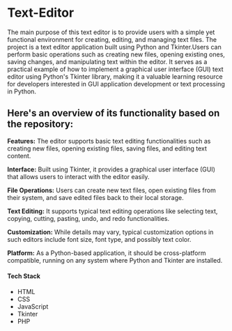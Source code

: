 # Text-Editor
The main purpose of this text editor is to provide users with a simple yet functional environment for creating, editing, and managing text files.
The project is a text editor application built using Python and Tkinter.Users can perform basic operations such as creating new files, opening existing ones, saving changes, and manipulating text within the editor. It serves as a practical example of how to implement a graphical user interface (GUI) text editor using Python's Tkinter library, making it a valuable learning resource for developers interested in GUI application development or text processing in Python.

## Here's an overview of its functionality based on the repository:

**Features:** The editor supports basic text editing functionalities such as creating new files, opening existing files, saving files, and editing text content.

**Interface:** Built using Tkinter, it provides a graphical user interface (GUI) that allows users to interact with the editor easily.

**File Operations:** Users can create new text files, open existing files from their system, and save edited files back to their local storage.

**Text Editing:** It supports typical text editing operations like selecting text, copying, cutting, pasting, undo, and redo functionalities.

**Customization:** While details may vary, typical customization options in such editors include font size, font type, and possibly text color.

**Platform:** As a Python-based application, it should be cross-platform compatible, running on any system where Python and Tkinter are installed.

#### Tech Stack
- HTML
- CSS
- JavaScript
- Tkinter
- PHP 
